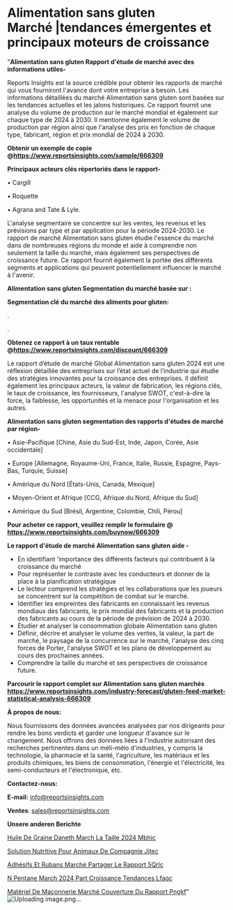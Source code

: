 # Alimentation sans gluten Marché |tendances émergentes et principaux moteurs de croissance

"<strong>Alimentation sans gluten Rapport d'étude de marché avec des informations utiles-</strong>

Reports Insights est la source crédible pour obtenir les rapports de marché qui vous fourniront l'avance dont votre entreprise a besoin. Les informations détaillées du marché Alimentation sans gluten sont basées sur les tendances actuelles et les jalons historiques. Ce rapport fournit une analyse du volume de production sur le marché mondial et également sur chaque type de 2024 à 2030. Il mentionne également le volume de production par région ainsi que l'analyse des prix en fonction de chaque type, fabricant, région et prix mondial de 2024 à 2030.

<strong><b>Obtenir un exemple de copie @</b></strong><a href=https://www.reportsinsights.com/sample/666309><strong><b>https://www.reportsinsights.com/sample/666309</b></strong></a>

<b>Principaux acteurs clés répertoriés dans le rapport-</b>

<b> </b>• Cargill

• Roquette

• Agrana and Tate & Lyle.

L'analyse segmentaire se concentre sur les ventes, les revenus et les prévisions par type et par application pour la période 2024-2030. Le rapport de marché Alimentation sans gluten étudie l'essence du marché dans de nombreuses régions du monde et aide à comprendre non seulement la taille du marché, mais également ses perspectives de croissance future. Ce rapport fournit également la portée des différents segments et applications qui peuvent potentiellement influencer le marché à l'avenir.

<strong>Alimentation sans gluten Segmentation du marché basée sur :</strong>

<strong> Segmentation clé du marché des aliments pour gluten: </strong>

.

.

<strong><b>Obtenez ce rapport à un taux rentable @</b></strong><a href=https://www.reportsinsights.com/discount/666309><strong><b>https://www.reportsinsights.com/discount/666309</b></strong></a>

Le rapport d’étude de marché Global Alimentation sans gluten 2024 est une réflexion détaillée des entreprises sur l’état actuel de l’industrie qui étudie des stratégies innovantes pour la croissance des entreprises. Il définit également les principaux acteurs, la valeur de fabrication, les régions clés, le taux de croissance, les fournisseurs, l'analyse SWOT, c'est-à-dire la force, la faiblesse, les opportunités et la menace pour l'organisation et les autres.

<strong>Alimentation sans gluten segmentation des rapports d'études de marché par région-</strong>

• Asie-Pacifique [Chine, Asie du Sud-Est, Inde, Japon, Corée, Asie occidentale]

• Europe [Allemagne, Royaume-Uni, France, Italie, Russie, Espagne, Pays-Bas, Turquie, Suisse]

• Amérique du Nord [États-Unis, Canada, Mexique]

• Moyen-Orient et Afrique [CCG, Afrique du Nord, Afrique du Sud]

• Amérique du Sud [Brésil, Argentine, Colombie, Chili, Pérou]

<strong>Pour acheter ce rapport, veuillez remplir le formulaire @   <a href=https://www.reportsinsights.com/buynow/666309>https://www.reportsinsights.com/buynow/666309</a></strong>

<strong>Le rapport d'étude de marché Alimentation sans gluten aide -</strong>
<ul>
  <li>En identifiant 'importance des différents facteurs qui contribuent à la croissance du marché</li>
  <li>Pour représenter le contraste avec les conducteurs et donner de la place à la planification stratégique</li>
  <li>Le lecteur comprend les stratégies et les collaborations que les joueurs se concentrent sur la compétition de combat sur le marché.</li>
  <li>Identifier les empreintes des fabricants en connaissant les revenus mondiaux des fabricants, le prix mondial des fabricants et la production des fabricants au cours de la période de prévision de 2024 à 2030.</li>
  <li>Étudier et analyser la consommation globale Alimentation sans gluten</li>
  <li>Définir, décrire et analyser le volume des ventes, la valeur, la part de marché, le paysage de la concurrence sur le marché, l'analyse des cinq forces de Porter, l'analyse SWOT et les plans de développement au cours des prochaines années.</li>
  <li>Comprendre la taille du marché et ses perspectives de croissance future.</li>
</ul>

<strong>Parcourir le rapport complet sur Alimentation sans gluten marchés <a href=https://www.reportsinsights.com/industry-forecast/gluten-feed-market-statistical-analysis-666309>https://www.reportsinsights.com/industry-forecast/gluten-feed-market-statistical-analysis-666309</a></strong>

<strong>À propos de nous:</strong>

Nous fournissons des données avancées analysées par nos dirigeants pour rendre les bons verdicts et garder une longueur d'avance sur le changement. Nous offrons des données liées à l'industrie autorisant des recherches pertinentes dans un méli-mélo d'industries, y compris la technologie, la pharmacie et la santé, l'agriculture, les matériaux et les produits chimiques, les biens de consommation, l'énergie et l'électricité, les semi-conducteurs et l'électronique, etc.

<strong>Contactez-nous:</strong>

<strong>E-mail:</strong> <a href=mailto:info@reportsinsights.com>info@reportsinsights.com</a>

<strong>Ventes</strong>: <a href=mailto:sales@reportsinsights.com>sales@reportsinsights.com</a>

<strong>Unsere anderen Berichte</strong>

<a href=https://www.linkedin.com/pulse/huile-de-graine-daneth-march%C3%A9-la-taille-2024-mbhic/>Huile De Graine Daneth March La Taille 2024 Mbhic</a>

<a href=https://www.linkedin.com/pulse/solution-nutritive-pour-animaux-de-compagnie-jjtec/>Solution Nutritive Pour Animaux De Compagnie Jjtec</a>

<a href=https://www.linkedin.com/pulse/adhésifs-et-rubans-marché-partager-le-rapport-5qrlc/>Adhésifs Et Rubans Marché Partager Le Rapport 5Qrlc</a>

<a href=https://www.linkedin.com/pulse/n-pentane-march%C3%A9-2024-part-croissance-tendances-lfaqc/>N Pentane March 2024 Part Croissance Tendances Lfaqc</a>

<a href=https://www.linkedin.com/pulse/matériel-de-maçonnerie-marché-couverture-du-rapport-pngkf/>Matériel De Maçonnerie Marché Couverture Du Rapport Pngkf</a>"
![Uploading image.png…]()
